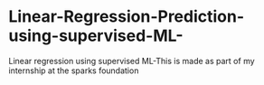 # Linear-Regression-Prediction-using-supervised-ML-
Linear regression using supervised ML-This is made as part of my internship at the sparks foundation
